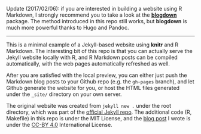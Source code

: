 Update (2017/02/06): if you are interested in building a website using R Markdown, I strongly recommend you to take a look at the [**blogdown**](https://github.com/rstudio/blogdown) package. The method introduced in this repo still works, but **blogdown** is much more powerful thanks to Hugo and Pandoc.

---

This is a minimal example of a Jekyll-based website using **knitr** and R
Markdown. The interesting bit of this repo is that you can actually serve the
Jekyll website locally with R, and R Markdown posts can be compiled
automatically, with the web pages automatically refreshed as well.

After you are satisfied with the local preview, you can either just push the
Markdown blog posts to your Github repo (e.g. the `gh-pages` branch), and let
Github generate the website for you, or host the HTML files generated under the
`_site/` directory on your own server.

The original website was created from `jekyll new .` under the root directory,
which was part of the [official Jekyll repo](https://github.com/jekyll/jekyll).
The additional code (R, Makefile) in this repo is under the MIT License, and the
[blog post](http://yihui.name/knitr-jekyll/2014/09/jekyll-with-knitr.html) I
wrote is under the [CC-BY 4.0](http://creativecommons.org/licenses/by/4.0/)
International License.

